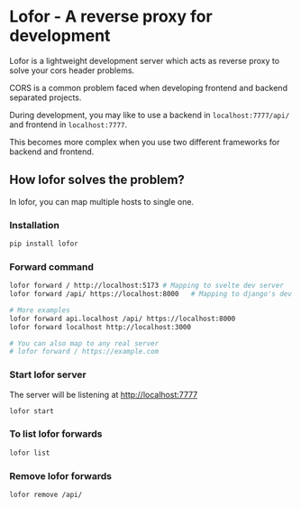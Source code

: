 # Lofor - A reverse proxy for development

Lofor is a lightweight development server which acts as reverse proxy to solve your cors header problems.

CORS is a common problem faced when developing frontend and backend separated projects.

During development, you may like to use a backend in `localhost:7777/api/` and
frontend in `localhost:7777`.

This becomes more complex when you use two different frameworks for backend and frontend.

## How lofor solves the problem?

In lofor, you can map multiple hosts to single one.

### Installation

```bash
pip install lofor
```

### Forward command

```bash
lofor forward / http://localhost:5173 # Mapping to svelte dev server
lofor forward /api/ https://localhost:8000   # Mapping to django's dev server

# More examples
lofor forward api.localhost /api/ https://localhost:8000
lofor forward localhost http://localhost:3000

# You can also map to any real server
# lofor forward / https://example.com
```

### Start lofor server

The server will be listening at [http://localhost:7777](http://localhost:7777)

```bash
lofor start
```

### To list lofor forwards

```bash
lofor list
```

### Remove lofor forwards

```bash
lofor remove /api/
```



